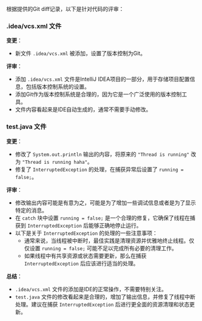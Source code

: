 根据提供的Git diff记录，以下是针对代码的评审：

### .idea/vcs.xml 文件

**变更**：
- 新文件 `.idea/vcs.xml` 被添加，设置了版本控制为Git。

**评审**：
- 添加 `.idea/vcs.xml` 文件是IntelliJ IDEA项目的一部分，用于存储项目配置信息，包括版本控制系统的设置。
- 添加Git作为版本控制系统是合理的，因为它是一个广泛使用的版本控制工具。
- 文件内容看起来是IDE自动生成的，通常不需要手动修改。

### test.java 文件

**变更**：
- 修改了 `System.out.println` 输出的内容，将原来的 `"Thread is running"` 改为 `"Thread is running haha"`。
- 修复了 `InterruptedException` 的处理，在捕获异常后设置了 `running = false;`。

**评审**：
- 修改输出内容可能是有意为之，可能是为了增加一些调试信息或者是为了显示特定的消息。
- 在 `catch` 块中设置 `running = false;` 是一个合理的修复，它确保了线程在捕获到 `InterruptedException` 后能够正确地停止运行。
- 以下是关于 `InterruptedException` 的处理的一些注意事项：
  - 通常来说，当线程被中断时，最佳实践是清理资源并优雅地终止线程。仅仅设置 `running = false;` 可能不足以完成所有必要的清理工作。
  - 如果线程中有共享资源或状态需要更新，那么在捕获 `InterruptedException` 后应该进行适当的处理。

**总结**：
- `.idea/vcs.xml` 文件的添加是IDE的正常操作，不需要特别关注。
- `test.java` 文件的修改看起来是合理的，增加了输出信息，并修复了线程中断处理。建议在捕获 `InterruptedException` 后进行更全面的资源清理和状态更新。